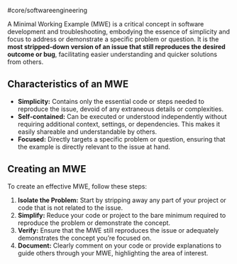 #core/softwareengineering

A Minimal Working Example (MWE) is a critical concept in software development and troubleshooting, embodying the essence of simplicity and focus to address or demonstrate a specific problem or question. It is the **most stripped-down version of an issue that still reproduces the desired outcome or bug**, facilitating easier understanding and quicker solutions from others.

## Characteristics of an MWE

- **Simplicity:** Contains only the essential code or steps needed to reproduce the issue, devoid of any extraneous details or complexities.
- **Self-contained:** Can be executed or understood independently without requiring additional context, settings, or dependencies. This makes it easily shareable and understandable by others.
- **Focused:** Directly targets a specific problem or question, ensuring that the example is directly relevant to the issue at hand.

## Creating an MWE

To create an effective MWE, follow these steps:

1. **Isolate the Problem:** Start by stripping away any part of your project or code that is not related to the issue.
2. **Simplify:** Reduce your code or project to the bare minimum required to reproduce the problem or demonstrate the concept.
3. **Verify:** Ensure that the MWE still reproduces the issue or adequately demonstrates the concept you’re focused on.
4. **Document:** Clearly comment on your code or provide explanations to guide others through your MWE, highlighting the area of interest.
